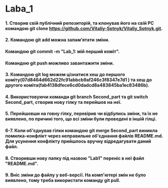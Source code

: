 # Laba_1
#### 1. Створив свій публічний репозиторій, та клонував його на свій PC командою  git clone https://github.com/Vitaliy-Sotnyk/Vitaliy_Sotnyk.git.
#### 2. Командою git add можна запам'ятати зміни.
####   Командою git commit -m "Lab_1: мій перший коміт".
####   Командою git push можливо завантажити зміни.
#### 3. Командою git log можем цізнатися хеш до першого коміту(07d8464d662d22fc91abbcb9af246c3f8347e7d1 ) та хеш до другого коміта(fab4138dfece6cd0dadcd8a483845ba1ec83486b).
#### 4. Використовуючи команди git branch Second_part та git switch Second_part, створив нову гілку та перейшов на неї.
#### 5. Перейшовши на говну гілку, перевірив чи відбулись зміни, та їх не виявлено, по причині того, що всі зміни були проведені в іншій гілці.
#### 6-7. Коли об'єднував гілки командою git merge Second_part виникла помилка-конфлікт через неправильне об'єднання файлів README.md. Для усунення конфлікту прийшлось вручну відредагувати даний файл. 
#### 8. Створивши нову папку під назвою "Lab1" переніс в неї файл "README.md".
#### 9. Вніс зміни до файлу у веб-версії. На комп'ютері змін не було виявлено, тому треба використати команду git pull.

